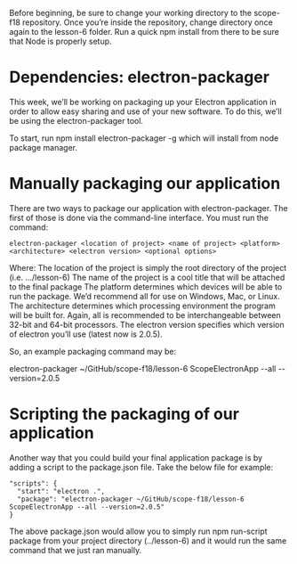 Before beginning, be sure to change your working directory to the scope-f18 repository.  Once you’re inside the repository, change directory once again to the lesson-6 folder.  Run a quick npm install from there to be sure that Node is properly setup.

# Dependencies: electron-packager
This week, we’ll be working on packaging up your Electron application in order to allow easy sharing and use of your new software.  To do this, we’ll be using the electron-packager tool.

To start, run npm install electron-packager -g which will install from node package manager.

# Manually packaging our application
There are two ways to package our application with electron-packager.  The first of those is done via the command-line interface.  You must run the command:
```
electron-packager <location of project> <name of project> <platform> <architecture> <electron version> <optional options>
```
Where:
The location of the project is simply the root directory of the project (i.e. .../lesson-6)
The name of the project is a cool title that will be attached to the final package
The platform determines which devices will be able to run the package.  We’d recommend all for use on Windows, Mac, or Linux.
The architecture determines which processing environment the program will be built for.  Again, all is recommended to be interchangeable between 32-bit and 64-bit processors.
The electron version specifies which version of electron you’ll use (latest now is 2.0.5).

So, an example packaging command may be:

electron-packager ~/GitHub/scope-f18/lesson-6 ScopeElectronApp --all --version=2.0.5

# Scripting the packaging of our application
Another way that you could build your final application package is by adding a script to the package.json file.  Take the below file for example:
```
"scripts": {
  "start": "electron .",
  "package": "electron-packager ~/GitHub/scope-f18/lesson-6 ScopeElectronApp --all --version=2.0.5"
}
```
The above package.json would allow you to simply run npm run-script package from your project directory (../lesson-6) and it would run the same command that we just ran manually.
